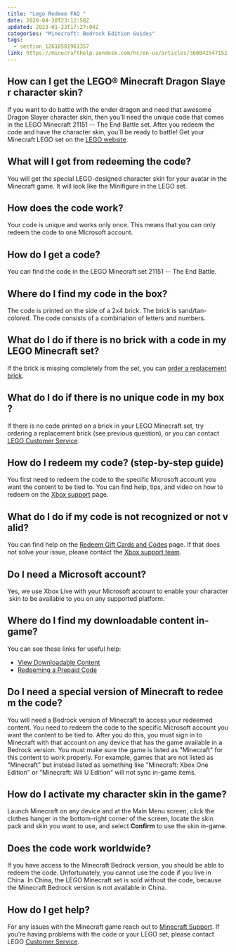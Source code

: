 ```yaml
---
title: "Lego Redeem FAQ "
date: 2020-04-30T23:12:58Z
updated: 2023-01-23T17:27:04Z
categories: "Minecraft: Bedrock Edition Guides"
tags:
  - section_12618581961357
link: https://minecrafthelp.zendesk.com/hc/en-us/articles/360042547152-Lego-Redeem-FAQ-
---
```


## How can I get the LEGO® Minecraft Dragon Slayer character skin? 

If you want to do battle with the ender dragon and need that awesome Dragon Slayer character skin, then you'll need the unique code that comes in the LEGO Minecraft 21151 -- The End Battle set. After you redeem the code and have the character skin, you'll be ready to battle! Get your Minecraft LEGO set on the [LEGO website](https://shop.lego.com/).

## What will I get from redeeming the code?

You will get the special LEGO-designed character skin for your avatar in the Minecraft game. It will look like the Minifigure in the LEGO set. 

## How does the code work?

Your code is unique and works only once. This means that you can only redeem the code to one Microsoft account. 

## How do I get a code?

You can find the code in the LEGO Minecraft set 21151 -- The End Battle. 

## Where do I find my code in the box?

The code is printed on the side of a 2x4 brick. The brick is sand/tan-colored. The code consists of a combination of letters and numbers. 

## What do I do if there is no brick with a code in my LEGO Minecraft set?

If the brick is missing completely from the set, you can [order a replacement brick](https://www.lego.com/service/replacementparts). 

## What do I do if there is no unique code in my box?

If there is no code printed on a brick in your LEGO Minecraft set, try ordering a replacement brick (see previous question), or you can contact [LEGO Customer Service](https://www.lego.com/service).

## How do I redeem my code? (step-by-step guide)

You first need to redeem the code to the specific Microsoft account you want the content to be tied to. You can find help, tips, and video on how to redeem on the [Xbox support](https://support.xbox.com/en-US/help/subscriptions-billing/redeem-codes-gifting/redeem-prepaid-codes) page.

## What do I do if my code is not recognized or not valid?

You can find help on the [Redeem Gift Cards and Codes](https://support.xbox.com/en-US/help/subscriptions-billing/redeem-codes-gifting/redeem-prepaid-codes) page. If that does not solve your issue, please contact the [Xbox support team](https://support.xbox.com/contact-us/).

## Do I need a Microsoft account?

Yes, we use Xbox Live with your Microsoft account to enable your character skin to be available to you on any supported platform.

## Where do I find my downloadable content in-game? 

You can see these links for useful help:  

-   [View Downloadable Content](https://support.xbox.com/en-US/help/games-apps/my-games-apps/view-downloadable-content) 
-   [Redeeming a Prepaid Code](https://support.xbox.com/en-US/help/subscriptions-billing/redeem-codes-gifting/redeem-prepaid-codes) 

## Do I need a special version of Minecraft to redeem the code?

You will need a Bedrock version of Minecraft to access your redeemed content. You need to redeem the code to the specific Microsoft account you want the content to be tied to. After you do this, you must sign in to Minecraft with that account on any device that has the game available in a Bedrock version. You must make sure the game is listed as "Minecraft" for this content to work properly. For example, games that are not listed as "Minecraft" but instead listed as something like "Minecraft: Xbox One Edition" or "Minecraft: Wii U Edition" will not sync in-game items.

## How do I activate my character skin in the game?

Launch Minecraft on any device and at the Main Menu screen, click the clothes hanger in the bottom-right corner of the screen, locate the skin pack and skin you want to use, and select **Confirm** to use the skin in-game.

## Does the code work worldwide?

If you have access to the Minecraft Bedrock version, you should be able to redeem the code. Unfortunately, you cannot use the code if you live in China. In China, the LEGO Minecraft set is sold without the code, because the Minecraft Bedrock version is not available in China.

## How do I get help?

For any issues with the Minecraft game reach out to [Minecraft Support](https://aka.ms/Minecraft-Support). If you're having problems with the code or your LEGO set, please contact LEGO [Customer Service](https://www.lego.com/service).
